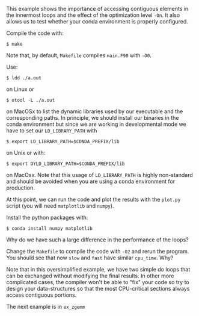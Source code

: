 This example shows the importance of accessing contiguous elements 
in the innermost loops and the effect of the optimization level `-On`.
It also allows us to test whether your conda environment is properly configured.

Compile the code with:

    $ make

Note that, by default, `Makefile` compiles `main.F90` with `-O0`.

Use:

    $ ldd ./a.out

on Linux or
    
    $ otool -L ./a.out

on MacOSx to list the dynamic libraries used by our executable and the corresponding paths.
In principle, we should install our binaries in the conda environment but since we are 
working in developmental mode we have to set our `LD_LIBRARY_PATH` with

    $ export LD_LIBRARY_PATH=$CONDA_PREFIX/lib

on Unix or with:

    $ export DYLD_LIBRARY_PATH=$CONDA_PREFIX/lib

on MacOsx.
Note that this usage of `LD_LIBRARY_PATH` is highly non-standard and should be
avoided when you are using a conda environment for production.

At this point, we can run the code and plot the results with the `plot.py` script
(you will need `matplotlib` and `numpy`).

Install the python packages with: 

    $ conda install numpy matplotlib 

Why do we have such a large difference in the performance of the loops?

Change the `Makefile` to compile the code with `-O2` and rerun the program. 
You should see that now `slow` and `fast` have similar `cpu_time`. Why?

Note that in this oversimplified example, we have two simple do loops that can be 
exchanged without modifying the final results.
In other more complicated cases, the compiler won't be able to "fix" your code so 
try to design your data-structures so that the most CPU-critical sections always
access contiguous portions.

The next example is in `ex_zgemm`
